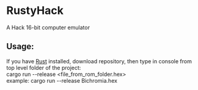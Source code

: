 # RustyHack
A Hack 16-bit computer emulator

## Usage: 
If you have [Rust](https://www.rust-lang.org/learn/get-started) installed, download repository, then type in console from top level folder of the project:  
cargo run --release <file_from_rom_folder.hex>  
example: 
cargo run --release Bichromia.hex  
